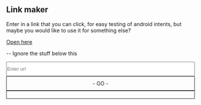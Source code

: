 ## Link maker
Enter in a link that you can click, for easy testing of android intents, but maybe you would like to use it for something else?

[Open here](https://ericwooley.github.io/link-maker)<br />

-- Ignore the stuff below this

<input id="url" placeholder="Enter url" style="display: block; padding: 10px 0 10px 0; width: 100%" />
<a id="link" target="_blank" style="display: block; padding: 10; border: 1px solid; text-align: center;"> - GO - </a>
<a id="permalink" target="_blank" style="display: block; padding: 10; border: 1px solid; text-align: center;" href=""></a>
<script type="text/javascript">
var params = (new URL(location)).searchParams;
var input = document.getElementById('url')
var link = document.getElementById('link')
var permaLink = document.getElementById('permalink')
link.href = params.get('default')
input.value = params.get('default')
function setPermalinkValue () {
  var val = window.location.origin + window.location.pathname + '?default=' + encodeURIComponent(input.value);
  permalink.href = val;
  permalink.innerHTML = val;
}
setPermalinkValue()
input.onchange = function () {
  link.href = input.value
  setPermalinkValue()
}
</script>
